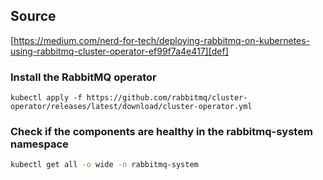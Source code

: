 ## Source
[https://medium.com/nerd-for-tech/deploying-rabbitmq-on-kubernetes-using-rabbitmq-cluster-operator-ef99f7a4e417][def]


### Install the RabbitMQ operator 
```bahs
kubectl apply -f https://github.com/rabbitmq/cluster-operator/releases/latest/download/cluster-operator.yml
```

### Check if the components are healthy in the rabbitmq-system namespace
```bash
kubectl get all -o wide -n rabbitmq-system
```
[def]: https://medium.com/nerd-for-tech/deploying-rabbitmq-on-kubernetes-using-rabbitmq-cluster-operator-ef99f7a4e417